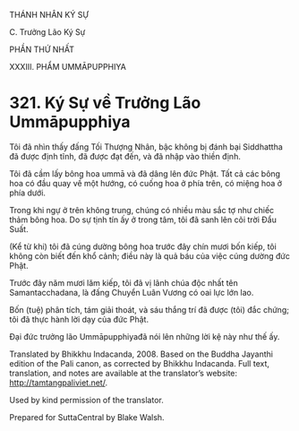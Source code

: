THÁNH NHÂN KÝ SỰ

C. Trưởng Lão Ký Sự

PHẦN THỨ NHẤT

XXXIII. PHẨM UMMĀPUPPHIYA

# 321\. Ký Sự về Trưởng Lão Ummāpupphiya

Tôi đã nhìn thấy đấng Tối Thượng Nhân, bậc không bị đánh bại Siddhattha đã được định tĩnh, đã được đạt đến, và đã nhập vào thiền định.

Tôi đã cầm lấy bông hoa ummā và đã dâng lên đức Phật. Tất cả các bông hoa có đầu quay về một hướng, có cuống hoa ở phía trên, có miệng hoa ở phía dưới.

Trong khi ngự ở trên không trung, chúng có nhiều màu sắc tợ như chiếc thảm bông hoa. Do sự tịnh tín ấy ở trong tâm, tôi đã sanh lên cõi trời Đẩu Suất.

(Kể từ khi) tôi đã cúng dường bông hoa trước đây chín mươi bốn kiếp, tôi không còn biết đến khổ cảnh; điều này là quả báu của việc cúng dường đức Phật.

Trước đây năm mươi lăm kiếp, tôi đã vị lãnh chúa độc nhất tên Samantacchadana, là đấng Chuyển Luân Vương có oai lực lớn lao.

Bốn (tuệ) phân tích, tám giải thoát, và sáu thắng trí đã được (tôi) đắc chứng; tôi đã thực hành lời dạy của đức Phật.

Đại đức trưởng lão Ummāpupphiyađã nói lên những lời kệ này như thế ấy.

Translated by Bhikkhu Indacanda, 2008. Based on the Buddha Jayanthi edition of the Pali canon, as corrected by Bhikkhu Indacanda. Full text, translation, and notes are available at the translator’s website: http://tamtangpaliviet.net/.

Used by kind permission of the translator.

Prepared for SuttaCentral by Blake Walsh.